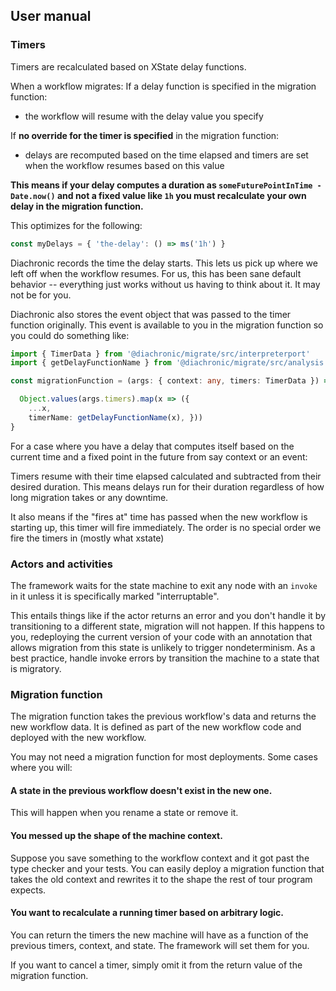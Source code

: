 ## User manual

### Timers

Timers are recalculated based on XState delay functions.

When a workflow migrates:
If a delay function is specified in the migration function:

- the workflow will resume with the delay value you specify

If **no override for the timer is specified** in the migration function:

- delays are recomputed based on the time elapsed and timers are set when the workflow resumes based on this value

**This means if your delay computes a duration as `someFuturePointInTime - Date.now()` and not a fixed
value like `1h` you must recalculate your own delay in the migration function.**

This optimizes for the following:
```typescript
const myDelays = { 'the-delay': () => ms('1h') }

```

Diachronic records the time the delay starts. This lets us pick up where we left off when the
workflow resumes. For us, this has been sane default behavior -- everything just works without us having to think
about it. It may not be for you.

Diachronic also stores the event object that was passed to the timer function originally.
This event is available to you in the migration function so you could do something like:

```typescript
import { TimerData } from '@diachronic/migrate/src/interpreterport'
import { getDelayFunctionName } from '@diachronic/migrate/src/analysis'

const migrationFunction = (args: { context: any, timers: TimerData }) => {

  Object.values(args.timers).map(x => ({ 
    ...x,
    timerName: getDelayFunctionName(x), }))
}


```


For a case where you have a 
delay that 
computes itself based on the 
current time and a fixed point in the future 
from say context or an event:

Timers resume with their time elapsed calculated and subtracted from their desired duration. This means delays
run for their duration regardless of how long migration takes or any downtime.

It also means if the "fires at" time has passed when the new workflow is starting up, this timer will fire immediately.
The order is no special order we fire the timers in (mostly what xstate)

### Actors and activities

The framework waits for the state machine to exit any node with an `invoke` in it unless it is specifically marked
"interruptable".

This entails things like if the actor returns an error and you don't handle it by transitioning to a different state,
migration will not happen. If this happens to you, redeploying the current version of your code with an
annotation that allows migration from this state is unlikely to trigger
nondeterminism. As a best practice, handle invoke errors by transition the machine to a state that is migratory.

### Migration function
The migration function takes the previous workflow's data and returns the new workflow data. It is defined as part of the new workflow code and deployed with the new workflow. 

You may not need a migration function for most deployments. Some cases where you will:

#### A state in the previous workflow doesn't exist in the new one. 
This will happen when you rename a state or remove it. 

#### You messed up the shape of the machine context. 
Suppose you save something to the workflow context and it got past the type checker and your tests. You can easily deploy a migration function that takes the old context and rewrites it to the shape the rest of tour program expects. 

#### You want to recalculate a running timer based on arbitrary logic. 
You can return the timers the new machine will have as a function of the previous timers, context, and state. The framework will set them for you. 

If you want to cancel a timer, simply omit it from the return value of the migration function. 

